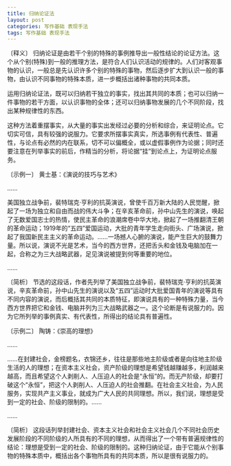 ```yaml
---
title: 归纳论证法
layout: post
categories: 写作基础 表现手法
tags: 写作基础 表现手法
---
```


〔释义〕 归纳论证是由若干个别的特殊的事例推导出一般性结论的论证方法。这个从个别(特殊)到一般的推理方法，是符合人们认识活动的规律的。人们对客观事物的认识，一般总是先认识许多个别的特殊的事物，然后逐步扩大到认识一般的事物，由认识不同事物的特殊本质，进一步概括出诸种事物的共同本质。

运用归纳论证法，既可以归纳若干独立的事实，找出其共同的本质；也可以归纳一件事物的若干方面，以认识事物的全体；还可以归纳事物发展的几个不同阶段，找出某种规律性的东西。

这种方法着重摆事实，从大量的事实出发经过必要的分析和综合，来证明论点。它切实可信，具有较强的说服力。它要求所摆事实真实，所选事例有代表性、普遍性，与论点有必然的内在联系，切不可以偏概全，或以虚假事例作为论据；同时还要注意在列举事实的前后，作精当的分析，将论据“挂”到论点上，为证明论点服务。

〔示例一〕 黄士基：《演说的技巧与艺术》

……

美国独立战争前，裴特瑞克·亨利的抗英演说，曾使千百万新大陆的人民觉醒，掀起了一场为独立和自由而战的伟大斗争；在辛亥革命前，孙中山先生的演说，唤起了无数爱国志士的热情，使民主革命的浪潮席卷中华大地，掀起了一场推翻清王朝的革命运动；1919年的“五四”爱国运动，大批的青年学生走向街头、广场演说，掀起了我国新民主主义的革命运动。……一场撼人心腑的演说，能产生巨大的鼓舞力量。所以说，演说不光是艺术，当今的西方世界，还把舌头和金钱及电脑加在一起，合称之为三大战略武器，足见演说被提到何等重要的地位。

……

〔简析〕 节选的这段话，作者先列举了美国独立战争前，裴特瑞克·亨利的抗英演说，辛亥革命前，孙中山先生的演说以及“五四”运动时大批爱国青年的演说等具有不同内容的演说，而后概括其共同的本质特征，即演说具有的一种特殊力量，当今西方世界把它和金钱、电脑并列为三大战略武器之一。这个论断是有说服力的。因为它所列举的事例真实、有代表性，所得出的结论具有普遍性。

〔示例二〕 陶铸：《崇高的理想》

……

……在封建社会，金榜题名，衣锦还乡，往往是那些地主阶级或者是向往地主阶级生活的人的理想；在资本主义社会，资产阶级的理想是希望钱越赚越多，利润越来越高，而且希望这个人剥削人、人压迫人的社会是“永恒”的。而无产阶级，却要打破这个“永恒”，把这个人剥削人、人压迫人的社会推翻。在社会主义社会，为人民服务，实现共产主义事业，就成为广大人民的共同理想。所以，我们说，理想是受到一定的社会、阶级的限制的。……

……

〔简析〕 这段话列举封建社会、资本主义社会和社会主义社会几个不同社会历史发展阶段的不同阶级的人所具有的不同的理想，从而得出了一个带有普遍规律性的结论：理想是受到一定的社会、阶级的限制的。这种归纳论证，由于它能从个别事物的特殊本质中，概括出各个事物所具有的共同本质，所以是很有说服力的。 